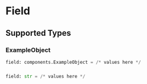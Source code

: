 # Field


## Supported Types

### ExampleObject

```python
field: components.ExampleObject = /* values here */
```

### 

```python
field: str = /* values here */
```

